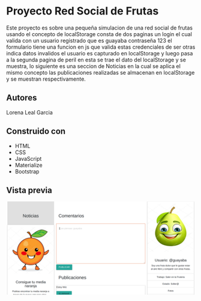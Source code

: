 Proyecto Red Social de Frutas 
=============================
Este proyecto es sobre una pequeña simulacion de una red social de frutas usando el concepto de localStorage
consta de dos paginas un login el cual valida con un usuario registrado que es guayaba contraseña 123 
el formulario tiene una funcion en js que valida estas credenciales de ser otras indica datos invalidos 
el usuario es capturado en localStorage y luego pasa a la segunda pagina de peril en esta se trae el dato
del localStorage y se muestra, lo siguiente es una seccion de Noticias en la cual se aplica el mismo concepto
las publicaciones realizadas se almacenan en localStorage y se muestran respectivamente.

Autores
-------
Lorena Leal Garcia

Construido con
--------------
+ HTML
+ CSS
+ JavaScript
+ Materialize
+ Bootstrap

Vista previa
------------
![](/img/vistaPrevia.png)